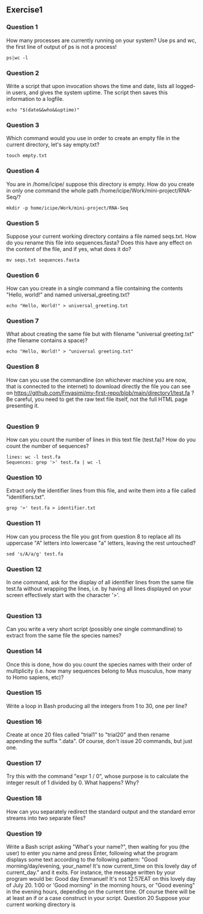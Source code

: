 ## Exercise1
### Question 1 
How many processes are currently running on your system? Use ps and wc, the first line of output of ps is not a process!
```
ps|wc -l
```

### Question 2 
Write a script that upon invocation shows the time and date, lists all logged-in users, and gives the system uptime. The script then saves this information to a logfile.
```
echo "$(date&&who&&uptime)"
```
### Question 3 
Which command would you use in order to create an empty file in the current directory, let's say empty.txt?
```
touch empty.txt
```

### Question 4 
You are in /home/icipe/ suppose this directory is empty. How do you create in only one command the whole path /home/icipe/Work/mini-project/RNA-Seq/?
```
mkdir -p home/icipe/Work/mini-project/RNA-Seq
```
### Question 5 
Suppose your current working directory contains a file named seqs.txt. How do you rename this file into sequences.fasta? Does this have any effect on the content of the file, and if yes, what does it do?
```
mv seqs.txt sequences.fasta
```

### Question 6 
How can you create in a single command a file containing the contents "Hello, world!" and named universal_greeting.txt?
```
echo "Hello, World!" > universal_greeting.txt
```

### Question 7 
What about creating the same file but with filename "universal greeting.txt" (the filename contains a space)?
```
echo "Hello, World!" > "universal greeting.txt"
```
### Question 8 
How can you use the commandline (on whichever machine you are now, that is connected to the internet) to download directly the file you can see on https://github.com/Fnyasimi/my-first-repo/blob/main/directory1/test.fa ? Be careful, you need to get the raw text file itself, not the full HTML page presenting it.
```

```
### Question 9 
How can you count the number of lines in this text file (test.fa)? How do you count the number of sequences?
```
lines: wc -l test.fa
Sequences: grep '>' test.fa | wc -l
```
### Question 10 
Extract only the identifier lines from this file, and write them into a file called "identifiers.txt".
```
grep '>' test.fa > identifier.txt
```

### Question 11 
How can you process the file you got from question 8 to replace all its uppercase "A" letters into lowercase "a" letters, leaving the rest untouched?
```
sed 's/A/a/g' test.fa
```
### Question 12 
In one command, ask for the display of all identifier lines from the same file test.fa without wrapping the lines, i.e. by having all lines displayed on your screen effectively start with the character '>'.
```

```
### Question 13 
Can you write a very short script (possibly one single commandline) to extract from the same file the species names?

### Question 14 
Once this is done, how do you count the species names with their order of multiplicity (i.e. how many sequences belong to Mus musculus, how many to Homo sapiens, etc)?

### Question 15 
Write a loop in Bash producing all the integers from 1 to 30, one per line?

### Question 16 
Create at once 20 files called "trial1" to "trial20" and then rename appending the suffix ".data". Of course, don't issue 20 commands, but just one.

### Question 17 
Try this with the command "expr 1 / 0", whose purpose is to calculate the integer result of 1 divided by 0. What happens? Why?

### Question 18 
How can you separately redirect the standard output and the standard error streams into two separate files?

### Question 19 
Write a Bash script asking "What's your name?", then waiting for you (the user) to enter you name and press Enter, following what the program displays some text according to the following pattern: "Good morning/day/evening, your_name! It's now current_time on this lovely day of current_day." and it exits.
For instance, the message written by your program would be:
Good day Emmanuel! It's not 12:57EAT on this lovely day of July 20. 1:00 or 'Good morning" in the morning hours, or "Good evening" in the evening hours, depending on the current time. Of course there will be at least an if or a case construct in your script. Question 20 Suppose your current working directory is 
